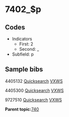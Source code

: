 # 7402\_$p

## Codes

-   Indicators
    -   First: 2
    -   Second: \_
-   Subfield: p

## Sample bibs

4405132 [Quicksearch](https://search.library.yale.edu/catalog/4405132) [VXWS](http://prodorbis.library.yale.edu:7014/vxws/GetHoldingsService?bibId=4405132)

4405300 [Quicksearch](https://search.library.yale.edu/catalog/4405300) [VXWS](http://prodorbis.library.yale.edu:7014/vxws/GetHoldingsService?bibId=4405300)

9727510 [Quicksearch](https://search.library.yale.edu/catalog/9727510) [VXWS](http://prodorbis.library.yale.edu:7014/vxws/GetHoldingsService?bibId=9727510)

**Parent topic:**[740](../../tags/740/740.md)

